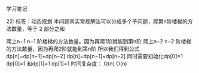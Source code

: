 学习笔记

22:
标签：动态规划
本问题其实常规解法可以分成多个子问题，爬第n阶楼梯的方法数量，等于 2 部分之和

爬上n−1
n−1 阶楼梯的方法数量。因为再爬1阶就能到第n阶
爬上n−2
n−2 阶楼梯的方法数量，因为再爬2阶就能到第n阶
所以我们得到公式dp[n]=dp[n−1]+dp[n−2]
dp[n]=dp[n−1]+dp[n−2]
同时需要初始化dp[0]=1
dp[0]=1 和dp[1]=1
dp[1]=1
时间复杂度：
O(n)
O(n)
